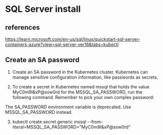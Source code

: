 # SQL Server install

## references

<https://learn.microsoft.com/en-us/sql/linux/quickstart-sql-server-containers-azure?view=sql-server-ver16&tabs=kubectl>

## Create an SA password

1. Create an SA password in the Kubernetes cluster. Kubernetes can manage sensitive configuration information, like passwords as secrets.

2. To create a secret in Kubernetes named mssql that holds the value MyC0m9l&xP@ssw0rd for the MSSQL_SA_PASSWORD, run the following command. Remember to pick your own complex password:

The SA_PASSWORD environment variable is deprecated. Use MSSQL_SA_PASSWORD instead.

3. kubectl create secret generic mssql --from-literal=MSSQL_SA_PASSWORD="MyC0m9l&xP@ssw0rd"
